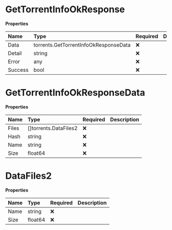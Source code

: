 # GetTorrentInfoOkResponse

**Properties**

| Name    | Type                                  | Required | Description |
| :------ | :------------------------------------ | :------- | :---------- |
| Data    | torrents.GetTorrentInfoOkResponseData | ❌       |             |
| Detail  | string                                | ❌       |             |
| Error   | any                                   | ❌       |             |
| Success | bool                                  | ❌       |             |

# GetTorrentInfoOkResponseData

**Properties**

| Name  | Type                  | Required | Description |
| :---- | :-------------------- | :------- | :---------- |
| Files | []torrents.DataFiles2 | ❌       |             |
| Hash  | string                | ❌       |             |
| Name  | string                | ❌       |             |
| Size  | float64               | ❌       |             |

# DataFiles2

**Properties**

| Name | Type    | Required | Description |
| :--- | :------ | :------- | :---------- |
| Name | string  | ❌       |             |
| Size | float64 | ❌       |             |
